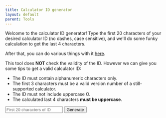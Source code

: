 ```yaml
---
title: Calculator ID generator
layout: default
parent: Tools
---
```


Welcome to the calculator ID generator! Type the first 20 characters of your desired calculator ID (no dashes, case sensitive), and we'll do some funky calculation to get the last 4 characters.

After that, you can do various things with it [here](https://wes.casio.com/calc/cw).

This tool does **NOT** check the validity of the ID. However we can give you some tips to get a valid calculator ID:
- The ID must contain alphanumeric characters only.
- The first 3 characters must be a valid version number of a still-supported calculator.
- The ID must not include uppercase O.
- The calculated last 4 characters **must be uppercase**.

<input id="calcid" placeholder="First 20 characters of ID">
<button id="gen" class="btn" onclick="main()">Generate</button>

<p id="result" />
<script>

var id;

function rotation_16bit_l(param_1, param_2) {
	let param_1_2 = param_1;
	if (param_2 != 0x10) {
		param_1 = (param_1 << (0x10 - param_2)) & 0xffff;
	}
	if (param_2 != 0) {
		param_1_2 = (param_1_2 >> param_2) & 0xffff;
	}
	return (param_1 | param_1_2) & 0xffff;
}

function rotation_16bit_r(param_1, param_2) {
	let param_1_2 = param_1;
	if (param_2 != 0x10) {
		param_1 = (param_1 >> (0x10 - param_2)) & 0xffff;
	}
	if (param_2 != 0) {
		param_1_2 = (param_1_2 << param_2) & 0xffff;
	}
	return (param_1 | param_1_2) & 0xffff;
}

function calc_id(id_f20) {
    let er4 = 0xbeef;
    let er4_old = null;

    for (let i = 0; i < 20; i += 2) {
        er4_old = er4;
        let word = (id_f20[i] | (id_f20[i + 1] << 8)) & 0xffff;
        let rotation_p1 = (word ^ er4) & 0xffff;
        let rotation_l = rotation_16bit_l(rotation_p1, 3);
        let rotation_r = rotation_16bit_r(rotation_p1, 7);
        let rotation_xor = (rotation_l ^ rotation_r ^ er4) & 0xffff;
        er4 = (rotation_xor + rotation_p1) & 0xffff;

        console.log(
            `Word @ index ${i}: ${word.toString(16).toUpperCase()}\n` +
            `XORed w/ ${er4_old.toString(16).toUpperCase()}: ${rotation_p1.toString(16).toUpperCase()}\n` +
            `Left rotation: ${rotation_l.toString(16).toUpperCase()}\n` +
            `Right rotation: ${rotation_r.toString(16).toUpperCase()}\n` +
            `XORed rotations: ${rotation_xor.toString(16).toUpperCase()}\n` +
            `Added with XOR: ${er4.toString(16).toUpperCase()}\n`
        );
    }

    return er4;
}

function write(string) {
	document.getElementById("result").innerHTML = string;
	document.getElementById("gen").disabled = false;
}

function main() {
	document.getElementById("gen").disabled = true;
	
	let id_f20_raw = document.getElementById("calcid").value;
	if (id_f20_raw.length == 1) {
		write(`You typed in 1 character. Like, seriously, what.`);
		return;
	} else if (id_f20_raw.length < 20) {
		write(`Whoops! You only typed in ${id_f20_raw.length} characters. I need ${20 - id_f20_raw.length} more!`);
		return;
	} else if (id_f20_raw.length > 20) {
		write(`Whoops! You typed in ${id_f20_raw.length} characters. That's way too much, I need ${id_f20_raw.length - 20} less!`);
		return;
	}
	
	let id_f20 = new TextEncoder().encode(id_f20_raw);
	id = id_f20_raw + calc_id(id_f20).toString(16).toUpperCase();
	
	try {
		write(`<details><summary>Your ID:</summary><pre>${id}</pre><button class="btn" onclick="copy()">Copy</button> If not working you can select and copy the ID that way.</details>`);
	}
	catch(err) {
		write(`Crap! Something screwed up somewhere.<br>${err.message}`);
	}
}

function copy() {
	navigator.clipboard.writeText(id);
	alert("Copied!");
}

</script>